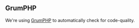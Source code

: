 ## GrumPHP

We're using [GrumPHP](https://github.com/phpro/grumphp) to automatically check for code-quality.

